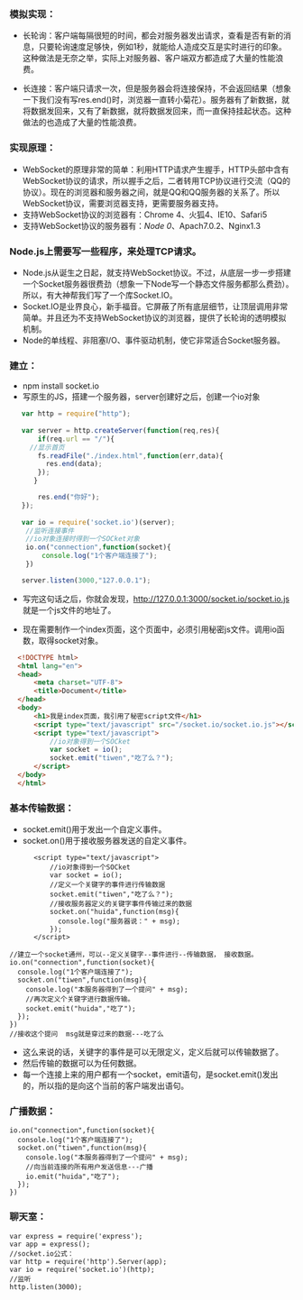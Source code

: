 

### 模拟实现：

* 长轮询：客户端每隔很短的时间，都会对服务器发出请求，查看是否有新的消息，只要轮询速度足够快，例如1秒，就能给人造成交互是实时进行的印象。这种做法是无奈之举，实际上对服务器、客户端双方都造成了大量的性能浪费。

* 长连接：客户端只请求一次，但是服务器会将连接保持，不会返回结果（想象一下我们没有写res.end()时，浏览器一直转小菊花）。服务器有了新数据，就将数据发回来，又有了新数据，就将数据发回来，而一直保持挂起状态。这种做法的也造成了大量的性能浪费。

### 实现原理：

* WebSocket的原理非常的简单：利用HTTP请求产生握手，HTTP头部中含有WebSocket协议的请求，所以握手之后，二者转用TCP协议进行交流（QQ的协议）。现在的浏览器和服务器之间，就是QQ和QQ服务器的关系了。所以WebSocket协议，需要浏览器支持，更需要服务器支持。
* 支持WebSocket协议的浏览器有：Chrome 4、火狐4、IE10、Safari5
* 支持WebSocket协议的服务器有：*Node 0*、Apach7.0.2、Nginx1.3

### Node.js上需要写一些程序，来处理TCP请求。
* Node.js从诞生之日起，就支持WebSocket协议。不过，从底层一步一步搭建一个Socket服务器很费劲（想象一下Node写一个静态文件服务都那么费劲）。所以，有大神帮我们写了一个库Socket.IO。
* Socket.IO是业界良心，新手福音。它屏蔽了所有底层细节，让顶层调用非常简单。并且还为不支持WebSocket协议的浏览器，提供了长轮询的透明模拟机制。
* Node的单线程、非阻塞I/O、事件驱动机制，使它非常适合Socket服务器。

### 建立：

* npm install socket.io
* 写原生的JS，搭建一个服务器，server创建好之后，创建一个io对象

```js
   var http = require("http");
   
   var server = http.createServer(function(req,res){
       if(req.url == "/"){
     //显示首页
       fs.readFile("./index.html",function(err,data){
         res.end(data);
       });
      }

       res.end("你好");
   });
  
   var io = require('socket.io')(server);
    //监听连接事件
    //io对象连接时得到一个SOCket对象
    io.on("connection",function(socket){
        console.log("1个客户端连接了");
    })

   server.listen(3000,"127.0.0.1");

```

* 写完这句话之后，你就会发现，http://127.0.0.1:3000/socket.io/socket.io.js  就是一个js文件的地址了。

* 现在需要制作一个index页面，这个页面中，必须引用秘密js文件。调用io函数，取得socket对象。

```html
  <!DOCTYPE html>
  <html lang="en">
  <head>
      <meta charset="UTF-8">
      <title>Document</title>
  </head>
  <body>
      <h1>我是index页面，我引用了秘密script文件</h1>
      <script type="text/javascript" src="/socket.io/socket.io.js"></script>
      <script type="text/javascript">
          //io对象得到一个SOCket
          var socket = io();
          socket.emit("tiwen","吃了么？");
      </script>
  </body>
  </html>
```


### 基本传输数据：

* socket.emit()用于发出一个自定义事件。
* socket.on()用于接收服务器发送的自定义事件。

```
      <script type="text/javascript">
          //io对象得到一个SOCket
          var socket = io();
          //定义一个关键字的事件进行传输数据
          socket.emit("tiwen","吃了么？");
          //接收服务器定义的关键字事件传输过来的数据
          socket.on("huida",function(msg){
            console.log("服务器说：" + msg);
          });
      </script>
```


```
//建立一个socket通州，可以--定义关键字--事件进行--传输数据， 接收数据。
io.on("connection",function(socket){
  console.log("1个客户端连接了");
  socket.on("tiwen",function(msg){
    console.log("本服务器得到了一个提问" + msg);
    //再次定义个关键字进行数据传输。
    socket.emit("huida","吃了");
  });
})
//接收这个提问  msg就是穿过来的数据---吃了么

```

* 这么来说的话，关键字的事件是可以无限定义，定义后就可以传输数据了。
* 然后传输的数据可以为任何数据。
* 每一个连接上来的用户都有一个socket，emit语句，是socket.emit()发出的，所以指的是向这个当前的客户端发出语句。

### 广播数据：
 
```
io.on("connection",function(socket){
  console.log("1个客户端连接了");
  socket.on("tiwen",function(msg){
    console.log("本服务器得到了一个提问" + msg);
    //向当前连接的所有用户发送信息---广播
    io.emit("huida","吃了");
  });
})
```

### 聊天室：

```
var express = require('express');
var app = express();
//socket.io公式：
var http = require('http').Server(app);
var io = require('socket.io')(http);
//监听
http.listen(3000);
```
